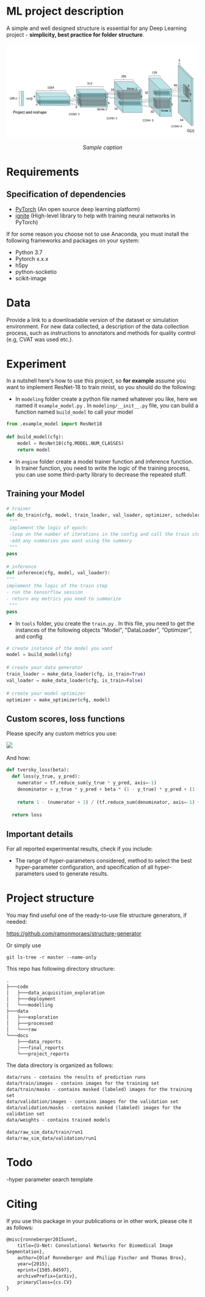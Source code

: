 # ML project description
A simple and well designed structure is essential for any Deep Learning project - **simplicity, best practice for folder structure**. 

<p align="center">
<img src="img/sample.png" alt>

</p>
<p align="center">
<em>Sample caption</em>
</p>


# Requirements
## Specification of dependencies
- [PyTorch](https://pytorch.org/) (An open source deep learning platform) 
- [ignite](https://github.com/pytorch/ignite) (High-level library to help with training neural networks in PyTorch)

If for some reason you choose not to use Anaconda, you must install the following frameworks and packages on your system:
* Python 3.7
* Pytorch x.x.x
* h5py
* python-socketio
* scikit-image

# Data
Provide a link to a downloadable version of the dataset or simulation environment. For new data collected, a description of the data collection process, such as instructions to annotators and methods for quality control (e.g, CVAT was used etc.).

# Experiment
In a nutshell here's how to use this project, so **for example** assume you want to implement ResNet-18 to train mnist, so you should do the following:
- In `modeling`  folder create a python file named whatever you like, here we named it `example_model.py` . In `modeling/__init__.py` file, you can build a function named `build_model` to call your model

```python
from .example_model import ResNet18

def build_model(cfg):
    model = ResNet18(cfg.MODEL.NUM_CLASSES)
    return model
``` 
   
- In `engine`  folder create a model trainer function and inference function. In trainer function, you need to write the logic of the training process, you can use some third-party library to decrease the repeated stuff.
## Training your Model
```python
# trainer
def do_train(cfg, model, train_loader, val_loader, optimizer, scheduler, loss_fn):
 """
 implement the logic of epoch:
 -loop on the number of iterations in the config and call the train step
 -add any summaries you want using the summary
 """
pass

# inference
def inference(cfg, model, val_loader):
"""
implement the logic of the train step
- run the tensorflow session
- return any metrics you need to summarize
 """
pass
```

- In `tools`  folder, you create the `train.py` .  In this file, you need to get the instances of the following objects "Model",  "DataLoader”, “Optimizer”, and config
```python
# create instance of the model you want
model = build_model(cfg)

# create your data generator
train_loader = make_data_loader(cfg, is_train=True)
val_loader = make_data_loader(cfg, is_train=False)

# create your model optimizer
optimizer = make_optimizer(cfg, model)
```
## Custom scores, loss functions
Please specify any custom metrics you use:

<img src="https://render.githubusercontent.com/render/math?math=\text{TI}\left(p, \hat{p}\right) = \frac{p\hat{p}}{p\hat{p} + \beta(1 - p)\hat{p} + (1 - \beta)p(1 - \hat{p})}">

And how:
```python
def tversky_loss(beta):
  def loss(y_true, y_pred):
    numerator = tf.reduce_sum(y_true * y_pred, axis=-1)
    denominator = y_true * y_pred + beta * (1 - y_true) * y_pred + (1 - beta) * y_true * (1 - y_pred)

    return 1 - (numerator + 1) / (tf.reduce_sum(denominator, axis=-1) + 1)

  return loss
```
## Important details
For all reported experimental results, check if you include:
- The range of hyper-parameters considered, method to select the best hyper-parameter configuration, and specification of all hyper-parameters used to generate results.

# Project structure
You may find useful one of the ready-to-use file structure generators, if needed:

https://github.com/ramonmoraes/structure-generator

Or simply use
```
git ls-tree -r master --name-only
```
This repo has following directory structure:
```
.
├───code
│   ├───data_acquisition_exploration
│   ├───deployment
│   └───modelling
├───data
│   ├───exploration
│   ├───processed
│   └───raw
└───docs
    ├───data_reports
    |───final_reports
    └───project_reports
```

The data directory is organized as follows:
```
data/runs - contains the results of prediction runs
data/train/images - contains images for the training set
data/train/masks - contains masked (labeled) images for the training set
data/validation/images - contains images for the validation set
data/validation/masks - contains masked (labeled) images for the validation set
data/weights - contains trained models

data/raw_sim_data/train/run1
data/raw_sim_data/validation/run1
```

# Todo
-hyper parameter search template

# Citing

If you use this package in your publications or in other work, please cite it as follows:

```
@misc{ronneberger2015unet,
    title={U-Net: Convolutional Networks for Biomedical Image Segmentation},
    author={Olaf Ronneberger and Philipp Fischer and Thomas Brox},
    year={2015},
    eprint={1505.04597},
    archivePrefix={arXiv},
    primaryClass={cs.CV}
}

